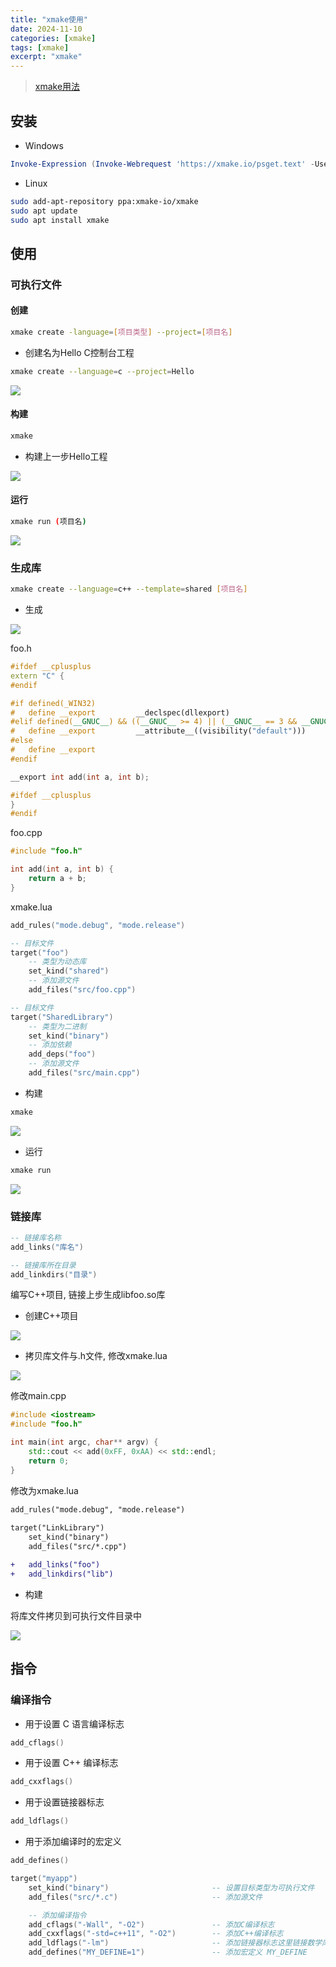```yaml
---
title: "xmake使用"
date: 2024-11-10
categories: [xmake]
tags: [xmake]
excerpt: "xmake"
---
```


> [xmake用法](https://xmake.io/#/zh-cn/about/introduction)

## 安装

- Windows

```powershell
Invoke-Expression (Invoke-Webrequest 'https://xmake.io/psget.text' -UseBasicParsing).Content
```

- Linux

```sh
sudo add-apt-repository ppa:xmake-io/xmake
sudo apt update
sudo apt install xmake
```

## 使用

### 可执行文件

#### 创建

```sh
xmake create -language=[项目类型] --project=[项目名]
```

- 创建名为Hello C控制台工程

```sh
xmake create --language=c --project=Hello
```

![](/assets/image/20241107_005519.jpg)

#### 构建

```sh
xmake
```

- 构建上一步Hello工程

![](/assets/image/20241107_005926.jpg)

#### 运行

```sh
xmake run (项目名)
```

![](/assets/image/20241107_010121.jpg)

### 生成库

```sh
xmake create --language=c++ --template=shared [项目名]
```

- 生成

![](/assets/image/20241112_230827.jpg)

foo.h

```c++
#ifdef __cplusplus
extern "C" {
#endif

#if defined(_WIN32)
#   define __export         __declspec(dllexport)
#elif defined(__GNUC__) && ((__GNUC__ >= 4) || (__GNUC__ == 3 && __GNUC_MINOR__ >= 3))
#   define __export         __attribute__((visibility("default")))
#else
#   define __export
#endif

__export int add(int a, int b);

#ifdef __cplusplus
}
#endif
```

foo.cpp

```c++
#include "foo.h"

int add(int a, int b) {
    return a + b;
}
```

xmake.lua

```lua
add_rules("mode.debug", "mode.release")

-- 目标文件
target("foo")
    -- 类型为动态库
    set_kind("shared")
    -- 添加源文件
    add_files("src/foo.cpp")

-- 目标文件
target("SharedLibrary")
    -- 类型为二进制
    set_kind("binary")
    -- 添加依赖
    add_deps("foo")
    -- 添加源文件
    add_files("src/main.cpp")
```

- 构建

```sh
xmake
```

![](/assets/image/20241112_231413.jpg)

- 运行

```sh
xmake run
```

![](/assets/image/20241112_231440.jpg)

### 链接库

```lua
-- 链接库名称
add_links("库名")

-- 链接库所在目录
add_linkdirs("目录")
```

编写C++项目, 链接上步生成libfoo.so库

- 创建C++项目

![](/assets/image/20241112_232013.jpg)

- 拷贝库文件与.h文件, 修改xmake.lua

![](/assets/image/20241112_232159.jpg)

修改main.cpp

```c++
#include <iostream>
#include "foo.h"

int main(int argc, char** argv) {
    std::cout << add(0xFF, 0xAA) << std::endl;
    return 0;
}
```

修改为xmake.lua

```diff
add_rules("mode.debug", "mode.release")
    
target("LinkLibrary")
    set_kind("binary")
    add_files("src/*.cpp")

+   add_links("foo")
+   add_linkdirs("lib")
```

- 构建

将库文件拷贝到可执行文件目录中

![](/assets/image/20241112_233342.jpg)

## 指令

### 编译指令

- 用于设置 C 语言编译标志

```lua
add_cflags()
```

- 用于设置 C++ 编译标志

```lua
add_cxxflags()
```

- 用于设置链接器标志

```lua
add_ldflags()
```

- 用于添加编译时的宏定义

```lua
add_defines()
```

```lua
target("myapp")
    set_kind("binary")                       -- 设置目标类型为可执行文件
    add_files("src/*.c")                     -- 添加源文件

    -- 添加编译指令
    add_cflags("-Wall", "-O2")               -- 添加C编译标志
    add_cxxflags("-std=c++11", "-O2")        -- 添加C++编译标志
    add_ldflags("-lm")                       -- 添加链接器标志这里链接数学库libm
    add_defines("MY_DEFINE=1")               -- 添加宏定义 MY_DEFINE
```
